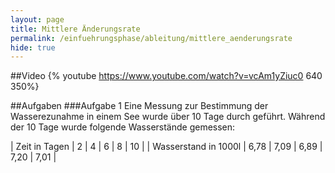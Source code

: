 ```yaml
---
layout: page
title: Mittlere Änderungsrate
permalink: /einfuehrungsphase/ableitung/mittlere_aenderungsrate
hide: true
---
```

##Video
{% youtube https://www.youtube.com/watch?v=vcAm1yZiuc0 640 350%}

##Aufgaben
###Aufgabe 1
Eine Messung zur Bestimmung der Wasserezunahme in einem See wurde über 10 Tage durch geführt.
Während der 10 Tage wurde folgende Wasserstände gemessen:

| Zeit in Tagen | 2 | 4 | 6 | 8 | 10 |
| Wasserstand in 1000l | 6,78 | 7,09 | 6,89 | 7,20 | 7,01 |
